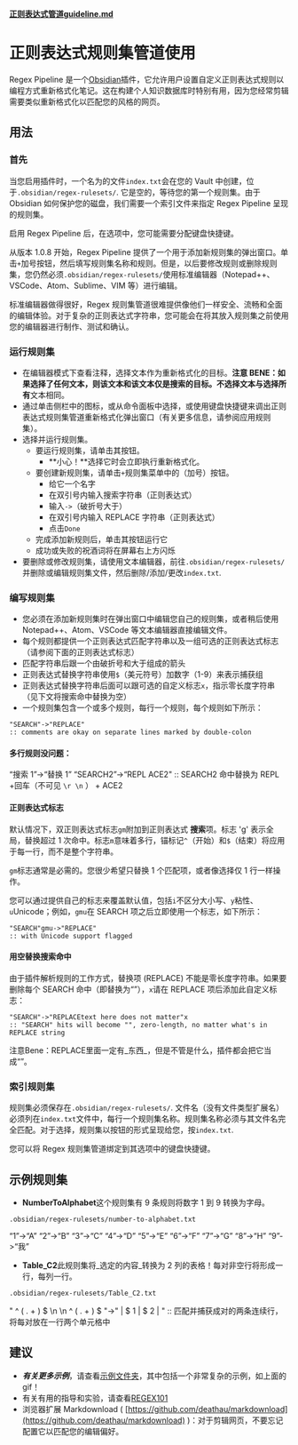 [**正则表达式管道guideline.md**](https://gist.github.com/No3371/f1750b178376f0659df6650ccaf57c12#file-regex-pipeline-guideline-md)

# [](https://gist.github.com/No3371/f1750b178376f0659df6650ccaf57c12#regex-rulesets-pipeline-usage)正则表达式规则集管道使用

Regex Pipeline 是一个[Obsidian](https://obsidian.md/)插件，它允许用户设置自定义正则表达式规则以编程方式重新格式化笔记。这在构建个人知识数据库时特别有用，因为您经常剪辑需要类似重新格式化以匹配您的风格的网页。

## [](https://gist.github.com/No3371/f1750b178376f0659df6650ccaf57c12#usage)用法

### [](https://gist.github.com/No3371/f1750b178376f0659df6650ccaf57c12#first-of-all)首先

当您启用插件时，一个名为的文件`index.txt`会在您的 Vault 中创建，位于`.obsidian/regex-rulesets/`. 它是空的，等待您的第一个规则集。由于 Obsidian 如何保护您的磁盘，我们需要一个索引文件来指定 Regex Pipeline 呈现的规则集。

启用 Regex Pipeline 后，在选项中，您可能需要分配键盘快捷键。

从版本 1.0.8 开始，Regex Pipeline 提供了一个用于添加新规则集的弹出窗口。单击`+`加号按钮，然后填写规则集名称和规则。但是，以后要修改规则或删除规则集，您仍然必须`.obsidian/regex-rulesets/`使用标准编辑器（Notepad++、VSCode、Atom、Sublime、VIM 等）进行编辑。

标准编辑器做得很好，Regex 规则集管道很难提供像他们一样安全、流畅和全面的编辑体验。对于复杂的正则表达式字符串，您可能会在将其放入规则集之前使用您的编辑器进行制作、测试和确认。

### [](https://gist.github.com/No3371/f1750b178376f0659df6650ccaf57c12#to-run-a-ruleset)运行规则集

-   在编辑器模式下查看注释，选择文本作为重新格式化的目标。**注意 BENE：**如果选择了任何文本，则该文本和该文本仅是搜索的目标。**不**选择文本与选择**所有**文本相同。
-   通过单击侧栏中的图标，或从命令面板中选择，或使用键盘快捷键来调出正则表达式规则集管道重新格式化弹出窗口（有关更多信息，请参阅应用规则集）。
-   选择并运行规则集。
    -   要运行规则集，请单击其按钮。
        -   **小心！**选择它时会立即执行重新格式化。
    -   要创建新规则集，请单击`+`规则集菜单中的（加号）按钮。
        -   给它一个名字
        -   在双引号内输入搜索字符串（正则表达式）
        -   输入`->`（破折号大于）
        -   在双引号内输入 REPLACE 字符串（正则表达式）
        -   点击`Done`
    -   完成添加新规则后，单击其按钮运行它
    -   成功或失败的祝酒词将在屏幕右上方闪烁
-   要删除或修改规则集，请使用文本编辑器，前往`.obsidian/regex-rulesets/`并删除或编辑规则集文件，然后删除/添加/更改`index.txt`.

### [](https://gist.github.com/No3371/f1750b178376f0659df6650ccaf57c12#writing-rulesets)编写规则集

-   您必须在添加新规则集时在弹出窗口中编辑您自己的规则集，或者稍后使用 Notepad++、Atom、VSCode 等文本编辑器直接编辑文件。
-   每个规则都提供一个正则表达式匹配字符串以及一组可选的正则表达式标志（请参阅下面的正则表达式标志）
-   匹配字符串后跟一个由破折号和大于组成的箭头
-   正则表达式替换字符串使用`$`（美元符号）加数字（1-9）来表示捕获组
-   正则表达式替换字符串后面可以跟可选的自定义标志`x`，指示零长度字符串（见下文将搜索命中替换为空）
-   一个规则集包含一个或多个规则，每行一个规则，每个规则如下所示：

```
"SEARCH"->"REPLACE"
:: comments are okay on separate lines marked by double-colon
```

#### [](https://gist.github.com/No3371/f1750b178376f0659df6650ccaf57c12#multi-line-rule-okay)多行规则没问题：

“搜索 1”->“替换 1” “SEARCH2”->“REPL ACE2" :: SEARCH2 命中替换为 REPL +回车（不可见 ` \r \n ` ） + ACE2

#### [](https://gist.github.com/No3371/f1750b178376f0659df6650ccaf57c12#regex-flags)正则表达式标志

默认情况下，双正则表达式标志`gm`附加到正则表达式 **搜索**项。标志 'g' 表示全局，替换超过 1 次命中。标志`m`意味着多行，锚标记`^`（开始）和`$`（结束）将应用于每一行，而不是整个字符串。

`gm`标志通常是必需的。您很少希望只替换 1 个匹配项，或者像选择仅 1 行一样操作。

您可以通过提供自己的标志来覆盖默认值，包括`i`不区分大小写、`y`粘性、`u`Unicode；例如，`gmu`在 SEARCH 项之后立即使用一个标志，如下所示：

```
"SEARCH"gmu->"REPLACE"
:: with Unicode support flagged
```

#### [](https://gist.github.com/No3371/f1750b178376f0659df6650ccaf57c12#replacing-search-hits-with-nothing)用空替换搜索命中

由于插件解析规则的工作方式，替换项 (REPLACE) 不能是零长度字符串。如果要删除每个 SEARCH 命中（即替换为“”），`x`请在 REPLACE 项后添加此自定义标志：

```
"SEARCH"->"REPLACEtext here does not matter"x
:: "SEARCH" hits will become "", zero-length, no matter what's in REPLACE string
```

注意Bene：REPLACE里面一定有_东西_，但是不管是什么，插件都会把它当成“”。

### [](https://gist.github.com/No3371/f1750b178376f0659df6650ccaf57c12#indexing-rulesets)索引规则集

规则集必须保存在`.obsidian/regex-rulesets/`. 文件名（没有文件类型扩展名）必须列在`index.txt`文件中，每行一个规则集名称。规则集名称必须与其文件名完全匹配。对于选择，规则集以按钮的形式呈现给您，按`index.txt`.

您可以将 Regex 规则集管道绑定到其选项中的键盘快捷键。

## [](https://gist.github.com/No3371/f1750b178376f0659df6650ccaf57c12#example-rulesets)示例规则集

-   **NumberToAlphabet**这个规则集有 9 条规则将数字 1 到 9 转换为字母。

`.obsidian/regex-rulesets/number-to-alphabet.txt`

“1”->“A” “2”->“B” “3”->“C” “4”->“D” “5”->“E” “6”->“F” “7”->“G” “8”->“H” “9”->“我”

-   **Table_C2**此规则集将_选定的内容_转换为 2 列的表格！每对非空行将形成一行，每列一行。

`.obsidian/regex-rulesets/Table_C2.txt`

" ^ ( . + ) $ \n \n ^ ( . + ) $ "->" |  $ 1 |  $ 2 | "  :: 匹配并捕获成对的两条连续行，将每对放在一行两个单元格中

## [](https://gist.github.com/No3371/f1750b178376f0659df6650ccaf57c12#recommendations)建议

-   _**有关更多示例**_，请查看[示例文件夹](https://github.com/No3371/obsidian-regex-pipeline/tree/master/samples)，其中包括一个非常复杂的示例，如上面的 gif！
-   有关有用的指导和实验，请查看[REGEX101](https://regex101.com/)
-   浏览器扩展 Markdownload ( [https://github.com/deathau/markdownload](https://github.com/deathau/markdownload) )：对于剪辑网页，不要忘记配置它以匹配您的编辑偏好。